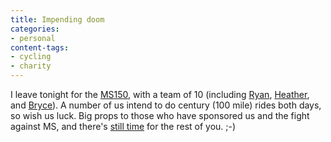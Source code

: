 ```yaml
---
title: Impending doom
categories:
- personal
content-tags:
- cycling
- charity
---
```


I leave tonight for the [MS150][1], with a team of 10 (including [Ryan][2], [Heather][3], and [Bryce][4]).  A number of us intend to do century (100 mile) rides both days, so wish us luck.  Big props to those who have sponsored us and the fight against MS, and there's [still time][5] for the rest of you.  ;-)

   [1]: http://www.nationalmssociety.org/MOS/event/event_detail.asp?e=432
   [2]: http://nopaper.net/
   [3]: http://angelweaving.blogspot.com/
   [4]: http://www.amnesiac.net/
   [5]: https://www.nationalmssociety.org/MOS/home/login.asp?j=1&m=e&pa=218773&pta%5Fa=8745466&pta%5Fn=1&pd=MOS0EMS120030906COL&pt=MOSBTREC01
